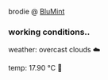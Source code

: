 brodie @ [BluMint](https://www.linkedin.com/company/blumint-io/)

<!--weather_start-->
### working conditions..

weather: overcast clouds ☁️

temp: 17.90 °C 👕

<!--weather_end-->

